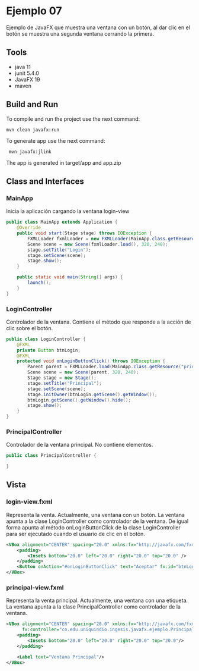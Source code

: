 # Ejemplo 07
Ejemplo de JavaFX que muestra una ventana con un botón, al dar clic en el botón se muestra una segunda ventana cerrando la primera.

## Tools

- java 11
- junit 5.4.0
- JavaFX 19
- maven

## Build and Run

To compile and run the project use the next command:
```shel 
mvn clean javafx:run
```

To generate app use the next command:

```shell
 mvn javafx:jlink
```

The app is generated in target/app and app.zip

## Class and Interfaces

### MainApp
Inicia la aplicación cargando la ventana login-view

```java
public class MainApp extends Application {
    @Override
    public void start(Stage stage) throws IOException {
        FXMLLoader fxmlLoader = new FXMLLoader(MainApp.class.getResource("login-view.fxml"));
        Scene scene = new Scene(fxmlLoader.load(), 320, 240);
        stage.setTitle("Login");
        stage.setScene(scene);
        stage.show();
    }

    public static void main(String[] args) {
        launch();
    }
}
```


### LoginController
Controlador de la ventana. Contiene el método que responde a la acción de clic sobre el botón. 

```java
public class LoginController {
    @FXML
    private Button btnLogin;
    @FXML
    protected void onLoginButtonClick() throws IOException {
        Parent parent = FXMLLoader.load(MainApp.class.getResource("principal-view.fxml"));
        Scene scene = new Scene(parent, 320, 240);
        Stage stage = new Stage();
        stage.setTitle("Principal");
        stage.setScene(scene);
        stage.initOwner(btnLogin.getScene().getWindow());
        btnLogin.getScene().getWindow().hide();
        stage.show();
    }
}
```
### PrincipalController
Controlador de la ventana principal. No contiene elementos.

```java
public class PrincipalController {

}
```
## Vista

### login-view.fxml
Representa la venta. Actualmente, una ventana con un botón. La ventana apunta a la clase LoginController como controlador de la ventana.
De igual forma apunta al método onLoginButtonClick de la clase LoginController para ser ejecutado cuando el usuario de clic en el botón.

```xml
<VBox alignment="CENTER" spacing="20.0" xmlns:fx="http://javafx.com/fxml/1" xmlns="http://javafx.com/javafx/18" fx:controller="co.edu.uniquindio.ingesis.javafx.ejemplo.LoginController">
    <padding>
        <Insets bottom="20.0" left="20.0" right="20.0" top="20.0" />
    </padding>
    <Button onAction="#onLoginButtonClick" text="Aceptar" fx:id="btnLogin" />
</VBox>
```

### principal-view.fxml
Representa la venta principal. Actualmente, una ventana con una etiqueta. La ventana apunta a la clase PrincipalController como controlador de la ventana.

```xml
<VBox alignment="CENTER" spacing="20.0" xmlns:fx="http://javafx.com/fxml"
      fx:controller="co.edu.uniquindio.ingesis.javafx.ejemplo.PrincipalController">
    <padding>
        <Insets bottom="20.0" left="20.0" right="20.0" top="20.0"/>
    </padding>

    <Label text="Ventana Principal"/>
</VBox>
```
